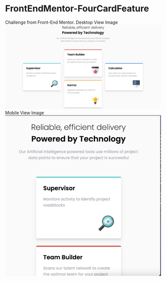 # FrontEndMentor-FourCardFeature
Challenge from Front-End Mentor.
Desktop View Image
![Alt text](desktop-view.png)
Mobile View Image
![Alt text](mobile-view.png)
